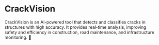 # CrackVision
CrackVision is an AI-powered tool that detects and classifies cracks in structures with high accuracy. It provides real-time analysis, improving safety and efficiency in construction, road maintenance, and infrastructure monitoring. 🚀
